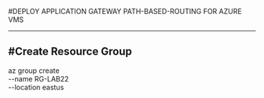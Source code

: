 #DEPLOY APPLICATION GATEWAY PATH-BASED-ROUTING FOR AZURE VMS

----------------------
#Create Resource Group
----------------------
az group create \
--name RG-LAB22 \
--location eastus



